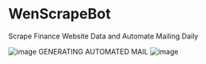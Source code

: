# WenScrapeBot
Scrape Finance Website Data and Automate Mailing Daily

![image](https://user-images.githubusercontent.com/69468518/143777231-b3651662-b4e1-453b-b899-8f013b5529ca.png)
GENERATING AUTOMATED MAIL
![image](https://user-images.githubusercontent.com/69468518/143777317-19e7c67c-b7b4-44fc-a4b4-fd6671b38acf.png)

